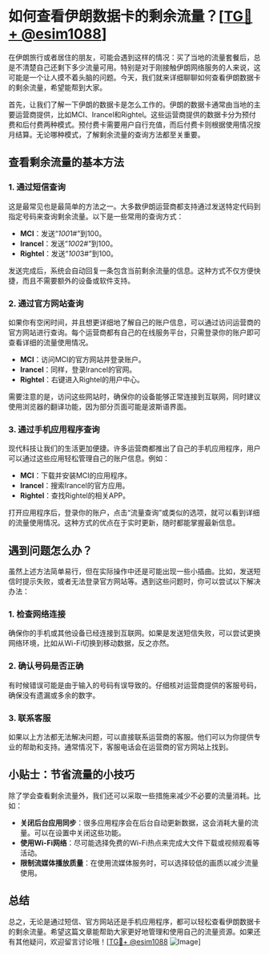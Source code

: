 # 如何查看伊朗数据卡的剩余流量？[[TG💪+ @esim1088](https://t.me/s/esim1088)]

在伊朗旅行或者居住的朋友，可能会遇到这样的情况：买了当地的流量套餐后，总是不清楚自己还剩下多少流量可用。特别是对于刚接触伊朗网络服务的人来说，这可能是一个让人摸不着头脑的问题。今天，我们就来详细聊聊如何查看伊朗数据卡的剩余流量，希望能帮到大家。

首先，让我们了解一下伊朗的数据卡是怎么工作的。伊朗的数据卡通常由当地的主要运营商提供，比如MCI、Irancel和Rightel。这些运营商提供的数据卡分为预付费和后付费两种模式。预付费卡需要用户自行充值，而后付费卡则根据使用情况按月结算。无论哪种模式，了解剩余流量的查询方法都至关重要。

## 查看剩余流量的基本方法

### 1. **通过短信查询**
这是最常见也是最简单的方法之一。大多数伊朗运营商都支持通过发送特定代码到指定号码来查询剩余流量。以下是一些常用的查询方式：

- **MCI**：发送“*100*1#”到100。
- **Irancel**：发送“*100*2#”到100。
- **Rightel**：发送“*100*3#”到100。

发送完成后，系统会自动回复一条包含当前剩余流量的信息。这种方式不仅方便快捷，而且不需要额外的设备或软件支持。

### 2. **通过官方网站查询**
如果你有空闲时间，并且想更详细地了解自己的账户信息，可以通过访问运营商的官方网站进行查询。每个运营商都有自己的在线服务平台，只需登录你的账户即可查看详细的流量使用情况。

- **MCI**：访问MCI的官方网站并登录账户。
- **Irancel**：同样，登录Irancel的官网。
- **Rightel**：右键进入Rightel的用户中心。

需要注意的是，访问这些网站时，确保你的设备能够正常连接到互联网，同时建议使用浏览器的翻译功能，因为部分页面可能是波斯语界面。

### 3. **通过手机应用程序查询**
现代科技让我们的生活更加便捷。许多运营商都推出了自己的手机应用程序，用户可以通过这些应用轻松管理自己的账户信息。例如：

- **MCI**：下载并安装MCI的应用程序。
- **Irancel**：搜索Irancel的官方应用。
- **Rightel**：查找Rightel的相关APP。

打开应用程序后，登录你的账户，点击“流量查询”或类似的选项，就可以看到详细的流量使用情况。这种方式的优点在于实时更新，随时都能掌握最新信息。

## 遇到问题怎么办？

虽然上述方法简单易行，但在实际操作中还是可能出现一些小插曲。比如，发送短信时提示失败，或者无法登录官方网站等。遇到这些问题时，你可以尝试以下解决办法：

### 1. **检查网络连接**
确保你的手机或其他设备已经连接到互联网。如果是发送短信失败，可以尝试更换网络环境，比如从Wi-Fi切换到移动数据，反之亦然。

### 2. **确认号码是否正确**
有时候错误可能是由于输入的号码有误导致的。仔细核对运营商提供的客服号码，确保没有遗漏或多余的数字。

### 3. **联系客服**
如果以上方法都无法解决问题，可以直接联系运营商的客服。他们可以为你提供专业的帮助和支持。通常情况下，客服电话会在运营商的官方网站上找到。

## 小贴士：节省流量的小技巧

除了学会查看剩余流量外，我们还可以采取一些措施来减少不必要的流量消耗。比如：

- **关闭后台应用同步**：很多应用程序会在后台自动更新数据，这会消耗大量的流量。可以在设置中关闭这些功能。
- **使用Wi-Fi网络**：尽可能选择免费的Wi-Fi热点来完成大文件下载或视频观看等活动。
- **限制流媒体播放质量**：在使用流媒体服务时，可以选择较低的画质以减少流量使用。

## 总结

总之，无论是通过短信、官方网站还是手机应用程序，都可以轻松查看伊朗数据卡的剩余流量。希望这篇文章能帮助大家更好地管理和使用自己的流量资源。如果还有其他疑问，欢迎留言讨论哦！[[TG💪+ @esim1088](https://t.me/s/esim1088) ![Image](https://i.postimg.cc/4NQfJmqS/Snipaste-2025-05-13-00-14-12.png)]